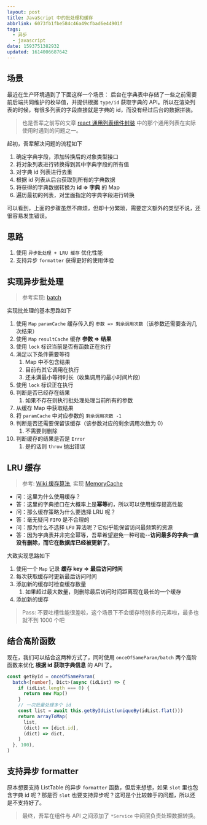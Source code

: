 ```yaml
---
layout: post
title: JavaScript 中的批处理和缓存
abbrlink: 6073fb1fbe584c46a49cfbad6e44901f
tags:
  - 异步
  - javascript
date: 1593751382932
updated: 1614006687642
---
```


## 场景

最近在生产环境遇到了下面这样一个场景：
后台在字典表中存储了一些之前需要前后端共同维护的枚举值，并提供根据 `type/id` 获取字典的 API。所以在渲染列表的时候，有很多列表的字段直接就是字典的 id，而没有经过后台的数据拼装。

> 也是吾辈之前写的文章 [react 通用列表组件封装](/p/c55a6470683e498f92ba05d7ff710b3a) 中的那个通用列表在实际使用时遇到的问题之一。

起初，吾辈解决问题的流程如下

1.  确定字典字段，添加转换后的对象类型接口
2.  将对象列表进行转换得到其中字典字段的所有值
3.  对字典 id 列表进行去重
4.  根据 id 列表从后台获取到所有的字典数据
5.  将获得的字典数据转换为 **id => 字典** 的 Map
6.  遍历最初的列表，对里面指定的字典字段进行转换

可以看到，上面的步骤虽然不麻烦，但却十分繁琐，需要定义额外的类型不说，还很容易发生错误。

## 思路

1.  使用 `异步批处理 + LRU 缓存` 优化性能
2.  支持异步 `formatter` 获得更好的使用体验

## 实现异步批处理

> 参考实现: [batch](https://github.com/rxliuli/rx-util/blob/dev/src/module/function/batch.ts)

实现批处理的基本思路如下

1.  使用 `Map` `paramCache` 缓存传入的 `参数 => 剩余调用次数`（该参数还需要查询几次结果）
2.  使用 `Map` `resultCache` 缓存 **参数 => 结果**
3.  使用 `lock` 标识当前是否有函数正在执行
4.  满足以下条件需要等待
    1.  Map 中不包含结果
    2.  目前有其它调用在执行
    3.  还未满最小等待时长（收集调用的最小时间片段）
5.  使用 `lock` 标识正在执行
6.  判断是否已经存在结果
    1.  如果不存在则执行批处理处理当前所有的参数
7.  从缓存 Map 中获取结果
8.  将 `paramCache` 中对应参数的 `剩余调用次数 -1`
9.  判断是否还需要保留该缓存（该参数对应的剩余调用次数为 0）
    1.  不需要则删除
10. 判断缓存的结果是否是 `Error`
    1.  是的话则 `throw` 抛出错误

## LRU 缓存

> 参考: [Wiki 缓存算法](https://en.wikipedia.org/wiki/Cache_replacement_policies), 实现 [MemoryCache](https://github.com/rxliuli/rx-util/blob/dev/src/module/cache/MemoryCache.ts)

*   问：这里为什么使用缓存？
*   答：这里的字典接口在大概率上是**幂等**的，所以可以使用缓存提高性能
*   问：那么缓存策略为什么要选择 LRU 呢？
*   答：毫无疑问 `FIFO` 是不合理的
*   问：那为什么不选择 `LFU` 算法呢？它似乎能保留访问最频繁的资源
*   答：因为字典表并非完全幂等，吾辈希望避免一种可能--**访问最多的字典一直没有删除，而它在数据库已经被更新了**。

大致实现思路如下

1.  使用一个 `Map` 记录 **缓存 key => 最后访问时间**
2.  每次获取缓存时更新最后访问时间
3.  添加新的缓存时检查缓存数量
    1.  如果超过最大数量，则删除最后访问时间距离现在最长的一个缓存
4.  添加新的缓存

> Pass: 不要吐槽性能很差啦，这个场景下不会缓存特别多的元素啦，最多也就不到 1000 个吧

## 结合高阶函数

现在，我们可以结合这两种方式了，同时使用 `onceOfSameParam/batch` 两个高阶函数来优化 **根据 id 获取字典信息** 的 API 了。

```ts
const getById = onceOfSameParam(
  batch<[number], Dict>(async (idList) => {
    if (idList.length === 0) {
      return new Map()
    }
    // 一次批量处理多个 id
    const list = await this.getByIdList(uniqueBy(idList.flat()))
    return arrayToMap(
      list,
      (dict) => [dict.id],
      (dict) => dict,
    )
  }, 100),
)
```

## 支持异步 formatter

原本想要支持 ListTable 的异步 `formatter` 函数，但后来想想，如果 `slot` 里也包含字典 id 呢？那是否 `slot` 也要支持异步呢？这可是个比较棘手的问题，所以还是不支持好了。

> 最终，吾辈在组件与 API 之间添加了 `*Service` 中间层负责处理数据转换。
